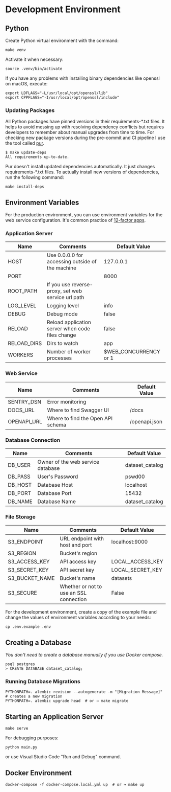 # Development Environment

## Python

Create Python virtual environment with the command:

```shell
make venv
```

Activate it when necessary:

```shell
source .venv/bin/activate
```

If you have any problems with installing binary dependencies like openssl on macOS, execute:

```shell
export LDFLAGS="-L/usr/local/opt/openssl/lib"
export CPPFLAGS="-I/usr/local/opt/openssl/include"
```

### Updating Packages

All Python packages have pinned versions in their requirements-*.txt files.
It helps to avoid messing up with resolving dependency conflicts but requires developers to remember
about manual upgrades from time to time. For checking new package versions during the pre-commit
and CI pipeline I use the tool called [pur](https://pypi.org/project/pur/).

```shell
$ make update-deps
All requirements up-to-date.
```

Pur doesn't install updated dependencies automatically. It just changes requirements-*.txt files.
To actually install new versions of dependencies, run the following command:

```shell
make install-deps
```

## Environment Variables

For the production environment, you can use environment variables for the web service configuration.
It's common practice of [12-factor apps](https://12factor.net/).

### Application Server

| Name           | Comments                                            | Default Value         |
|----------------|-----------------------------------------------------|-----------------------|
| HOST           | Use 0.0.0.0 for accessing outside of the machine    | 127.0.0.1             |
| PORT           |                                                     | 8000                  |
| ROOT_PATH      | If you use reverse-proxy, set web service url path  |                       |
| LOG_LEVEL      | Logging level                                       | info                  |
| DEBUG          | Debug mode                                          | false                 |
| RELOAD         | Reload application server when code files change    | false                 |
| RELOAD_DIRS    | Dirs to watch                                       | app                   |
| WORKERS        | Number of worker processes                          | $WEB_CONCURRENCY or 1 |

### Web Service

| Name           | Comments                                            | Default Value         |
|----------------|-----------------------------------------------------|-----------------------|
| SENTRY_DSN     | Error monitoring                                    |                       |
| DOCS_URL       | Where to find Swagger UI                            | /docs                 |
| OPENAPI_URL    | Where to find the Open API schema                   | /openapi.json         |

### Database Connection

| Name           | Comments                                            | Default Value         |
|----------------|-----------------------------------------------------|-----------------------|
| DB_USER        | Owner of the web service database                   | dataset_catalog       |
| DB_PASS        | User's Password                                     | pswd00                |
| DB_HOST        | Database Host                                       | localhost             |
| DB_PORT        | Database Port                                       | 15432                 |
| DB_NAME        | Database Name                                       | dataset_catalog       |

### File Storage

| Name           | Comments                                            | Default Value         |
|----------------|-----------------------------------------------------|-----------------------|
| S3_ENDPOINT    | URL endpoint with host and port                     | localhost:9000        |
| S3_REGION      | Bucket's region                                     |                       |
| S3_ACCESS_KEY  | API access key                                      | LOCAL_ACCESS_KEY      |
| S3_SECRET_KEY  | API secret key                                      | LOCAL_SECRET_KEY      |
| S3_BUCKET_NAME | Bucket's name                                       | datasets              |
| S3_SECURE      | Whether or not to use an SSL connection             | False                 |

For the development environment, create a copy of the example file and change the values of
environment variables according to your needs:

```shell
cp .env.example .env
```

## Creating a Database

_You don't need to create a database manually if you use Docker compose._

```shell
psql postgres
> CREATE DATABASE dataset_catalog;
```

### Running Database Migrations

```shell
PYTHONPATH=. alembic revision --autogenerate -m "[Migration Message]"  # creates a new migration
PYTHONPATH=. alembic upgrade head  # or → make migrate
```

## Starting an Application Server

```shell
make serve
```

For debugging purposes:

```shell
python main.py
```

or use Visual Studio Code "Run and Debug" command.

## Docker Environment

```shell
docker-compose -f docker-compose.local.yml up  # or → make up
```
